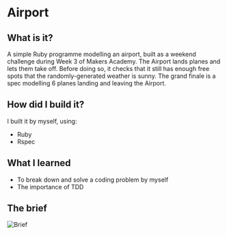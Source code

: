 Airport
=======================

## What is it?

A simple Ruby programme modelling an airport, built as a weekend challenge during Week 3 of Makers Academy. The Airport lands planes and lets them take off. Before doing so, it checks that it still has enough free spots that the randomly-generated weather is sunny. The grand finale is a spec modelling 6 planes landing and leaving the Airport.


## How did I build it?

I built it by myself, using:
- Ruby
- Rspec

## What I learned

- To break down and solve a coding problem by myself
- The importance of TDD

## The brief
![Brief](https://github.com/binaryberry/Airport/blob/master/image.jpg)
